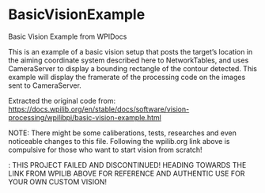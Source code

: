 # BasicVisionExample
 Basic Vision Example from WPIDocs

This is an example of a basic vision setup that posts the target’s location in the aiming coordinate system described here to NetworkTables, and uses CameraServer to display a bounding rectangle of the contour detected. This example will display the framerate of the processing code on the images sent to CameraServer.

Extracted the original code from:
https://docs.wpilib.org/en/stable/docs/software/vision-processing/wpilibpi/basic-vision-example.html

NOTE:
There might be some caliberations, tests, researches and even noticeable changes to this file. Following the wpilib.org link above is compulsive for those who want to start vision from scratch!

<IMPORTANT NOTE>:
THIS PROJECT FAILED AND DISCONTINUED! HEADING TOWARDS THE LINK FROM WPILIB ABOVE FOR REFERENCE AND AUTHENTIC USE FOR YOUR OWN CUSTOM VISION!



